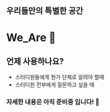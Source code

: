 <p>
    <h2>우리들만의 특별한 공간</h2>
    <h1>We_Are 🤫</h1>
</p>

## 언제 사용하나요?

<ul>
    <li>스터디원들에게 뭔가 단체로 알려야 할때</li>
    <li>스터디원 전부에게 질문하고 싶을 때</li>
</ul>

### 자세한 내용은 아직 준비중 입니다! 🔧

